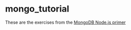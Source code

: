 # mongo_tutorial

These are the exercises from the [MongoDB Node.js primer](http://docs.mongodb.org/getting-started/node/)